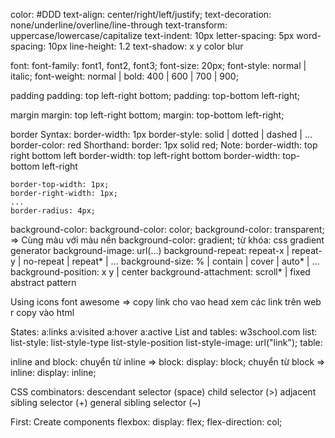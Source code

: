 color: #DDD
text-align: center/right/left/justify;
text-decoration: none/underline/overline/line-through
text-transform: uppercase/lowercase/capitalize
text-indent: 10px
letter-spacing: 5px
word-spacing: 10px
line-height: 1.2
text-shadow: x y color blur

font:
font-family: font1, font2, font3;
font-size: 20px;
font-style: normal | italic;
font-weight: normal | bold: 400 | 600 | 700 | 900;

padding
padding: top left-right bottom;
padding: top-bottom left-right;

margin
margin: top left-right bottom;
margin: top-bottom left-right;

border
Syntax:
    border-width: 1px
    border-style: solid | dotted | dashed | ...
    border-color: red
Shorthand:
    border: 1px solid red;
Note:
    border-width: top right bottom left
    border-width: top left-right bottom
    border-width: top-bottom left-right

    border-top-width: 1px;
    border-right-width: 1px;
    ...
    border-radius: 4px;
background-color:
    background-color: color;
    background-color: transparent; => Cùng màu với màu nền
    background-color: gradient; từ khóa: css gradient generator
    background-image: url(...)
    background-repeat: repeat-x | repeat-y | no-repeat | repeat* | ...
    background-size: % | contain | cover | auto* | ...
    background-position: x y | center
    background-attachment: scroll* | fixed
    abstract pattern 

Using icons
    font awesome => copy link cho vao head
    xem các link trên web r copy vào html


States:
    a:links
    a:visited
    a:hover
    a:active
List and tables: w3school.com
    list: 
        list-style: list-style-type list-style-position list-style-image: url("link");
    table:

inline and block:
    chuyển từ inline => block: display: block;
    chuyển từ block => inline: display: inline;

CSS combinators:
    descendant selector (space)
    child selector (>)
    adjacent sibling selector (+)
    general sibling selector (~)

First: Create components
flexbox:
    display: flex;
    flex-direction: col;
